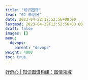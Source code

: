```yaml
---
title: "知识图谱"
lead: "02 未划分"
date: 2023-04-22T12:52:56+08:00
lastmod: 2023-04-22T12:52:56+08:00
draft: false
images: []
menu:
  devops:
    parent: "devops"
weight: 4000
toc: true
---
```


[好奇心 | 知识图谱构建：图情领域](https://www.jianshu.com/p/48486f3ee914)

